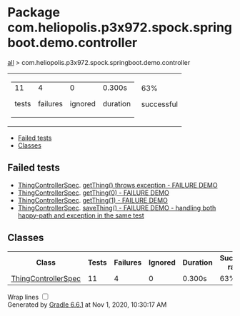 <!DOCTYPE html>
<html>
<head>
<meta http-equiv="Content-Type" content="text/html; charset=utf-8"/>
<meta http-equiv="x-ua-compatible" content="IE=edge"/>
<title>Test results - Package com.heliopolis.p3x972.spock.springboot.demo.controller</title>
<link href="../css/base-style.css" rel="stylesheet" type="text/css"/>
<link href="../css/style.css" rel="stylesheet" type="text/css"/>
<script src="../js/report.js" type="text/javascript"></script>
</head>
<body>
<div id="content">
<h1>Package com.heliopolis.p3x972.spock.springboot.demo.controller</h1>
<div class="breadcrumbs">
<a href="../index.html">all</a> &gt; com.heliopolis.p3x972.spock.springboot.demo.controller</div>
<div id="summary">
<table>
<tr>
<td>
<div class="summaryGroup">
<table>
<tr>
<td>
<div class="infoBox" id="tests">
<div class="counter">11</div>
<p>tests</p>
</div>
</td>
<td>
<div class="infoBox" id="failures">
<div class="counter">4</div>
<p>failures</p>
</div>
</td>
<td>
<div class="infoBox" id="ignored">
<div class="counter">0</div>
<p>ignored</p>
</div>
</td>
<td>
<div class="infoBox" id="duration">
<div class="counter">0.300s</div>
<p>duration</p>
</div>
</td>
</tr>
</table>
</div>
</td>
<td>
<div class="infoBox failures" id="successRate">
<div class="percent">63%</div>
<p>successful</p>
</div>
</td>
</tr>
</table>
</div>
<div id="tabs">
<ul class="tabLinks">
<li>
<a href="#tab0">Failed tests</a>
</li>
<li>
<a href="#tab1">Classes</a>
</li>
</ul>
<div id="tab0" class="tab">
<h2>Failed tests</h2>
<ul class="linkList">
<li>
<a href="../classes/com.heliopolis.p3x972.spock.springboot.demo.controller.ThingControllerSpec.md">ThingControllerSpec</a>.
<a href="../classes/com.heliopolis.p3x972.spock.springboot.demo.controller.ThingControllerSpec.md#getThing() throws exception - FAILURE DEMO">getThing() throws exception - FAILURE DEMO</a>
</li>
<li>
<a href="../classes/com.heliopolis.p3x972.spock.springboot.demo.controller.ThingControllerSpec.md">ThingControllerSpec</a>.
<a href="../classes/com.heliopolis.p3x972.spock.springboot.demo.controller.ThingControllerSpec.md#getThing(0) - FAILURE DEMO">getThing(0) - FAILURE DEMO</a>
</li>
<li>
<a href="../classes/com.heliopolis.p3x972.spock.springboot.demo.controller.ThingControllerSpec.md">ThingControllerSpec</a>.
<a href="../classes/com.heliopolis.p3x972.spock.springboot.demo.controller.ThingControllerSpec.md#getThing(1) - FAILURE DEMO">getThing(1) - FAILURE DEMO</a>
</li>
<li>
<a href="../classes/com.heliopolis.p3x972.spock.springboot.demo.controller.ThingControllerSpec.md">ThingControllerSpec</a>.
<a href="../classes/com.heliopolis.p3x972.spock.springboot.demo.controller.ThingControllerSpec.md#saveThing() - FAILURE DEMO - handling both happy-path and exception in the same test">saveThing() - FAILURE DEMO - handling both happy-path and exception in the same test</a>
</li>
</ul>
</div>
<div id="tab1" class="tab">
<h2>Classes</h2>
<table>
<thread>
<tr>
<th>Class</th>
<th>Tests</th>
<th>Failures</th>
<th>Ignored</th>
<th>Duration</th>
<th>Success rate</th>
</tr>
</thread>
<tr>
<td class="failures">
<a href="../classes/com.heliopolis.p3x972.spock.springboot.demo.controller.ThingControllerSpec.md">ThingControllerSpec</a>
</td>
<td>11</td>
<td>4</td>
<td>0</td>
<td>0.300s</td>
<td class="failures">63%</td>
</tr>
</table>
</div>
</div>
<div id="footer">
<p>
<div>
<label class="hidden" id="label-for-line-wrapping-toggle" for="line-wrapping-toggle">Wrap lines
<input id="line-wrapping-toggle" type="checkbox" autocomplete="off"/>
</label>
</div>Generated by 
<a href="http://www.gradle.org">Gradle 6.6.1</a> at Nov 1, 2020, 10:30:17 AM</p>
</div>
</div>
</body>
</html>
